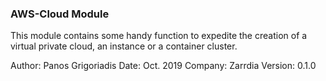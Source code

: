 ### AWS-Cloud Module

This module contains some handy function to expedite the creation of a virtual private cloud,
an instance or a container cluster.

Author:     Panos Grigoriadis
Date:       Oct. 2019
Company:    Zarrdia
Version:    0.1.0